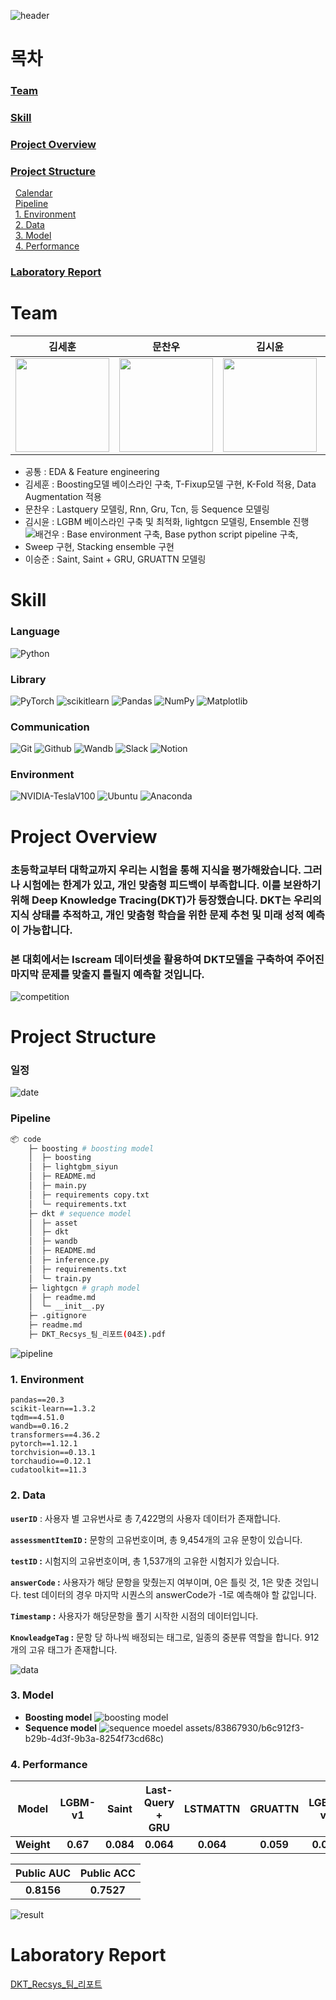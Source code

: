 ![header](https://capsule-render.vercel.app/api?type=rect&color=0080ff&height=180&section=header&text=Deep&nbsp;Knowledge&nbsp;Tracing(DKT)&%20render&fontSize=50&fontColor=FFFFFF)

# 목차
### [Team](#Team-1)
### [Skill](#Skill-1)
### [Project Overview](#Project-Overview-1)
### [Project Structure](#Project-Structure-1)
&nbsp;&nbsp;[Calendar](#Calendar)<br>
&nbsp;&nbsp;[Pipeline](#Pipeline)<br>
&nbsp;&nbsp;[1. Environment](#1-Environment)<br>
&nbsp;&nbsp;[2. Data](#2-Data)<br>
&nbsp;&nbsp;[3. Model](#3-Model)<br>
&nbsp;&nbsp;[4. Performance](#5-Performance)<br> 
### [Laboratory Report](#Laboratory-Report-1)

# Team
| **김세훈** | **문찬우** | **김시윤** | **배건우** | **이승준** |
| :------: |  :------: | :------: | :------: | :------: |
| [<img src="https://avatars.githubusercontent.com/u/8871767?v=4" height=150 width=150>](https://github.com/warpfence) | [<img src="https://avatars.githubusercontent.com/u/95879995?v=4" height=150 width=150> ](https://github.com/chanwoomoon) | [<img src="https://avatars.githubusercontent.com/u/68991530?v=4" height=150 width=150> ](https://github.com/tldbs5026) | [<img src="https://avatars.githubusercontent.com/u/83867930?v=4" height=150 width=150>](https://github.com/gunwoof) | [<img src="https://avatars.githubusercontent.com/u/133944361?v=4" height=150 width=150>](https://github.com/llseungjun) |
- 공통 : EDA & Feature engineering
- 김세훈 : Boosting모델 베이스라인 구축, T-Fixup모델 구현, K-Fold 적용, Data Augmentation 적용
- 문찬우 : Lastquery 모델링, Rnn, Gru, Tcn, 등 Sequence 모델링
- 김시윤 : LGBM 베이스라인 구축 및 최적화, lightgcn 모델링, Ensemble 진행
- ![**배건우 : Base environment 구축, Base python script pipeline 구축, Sweep 구현, Stacking ensemble 구현**](https://confusion-fan-64d.notion.site/Base-code-8b97691a1a834fedb84de75389cce4ae?pvs=4)
- 이승준 : Saint, Saint + GRU, GRUATTN 모델링

# Skill 
### Language
  ![Python](https://img.shields.io/badge/python-3670A0?style=for-the-badge&logo=python&logoColor=ffdd54)

### Library
  ![PyTorch](https://img.shields.io/badge/PyTorch-%23EE4C2C.svg?style=for-the-badge&logo=PyTorch&logoColor=white)
  ![scikitlearn](https://img.shields.io/badge/scikitlearn-F7931E?style=for-the-badge&logo=scikitlearn&logoColor=white)
  ![Pandas](https://img.shields.io/badge/pandas-%23150458.svg?style=for-the-badge&logo=pandas&logoColor=white)
  ![NumPy](https://img.shields.io/badge/numpy-%23013243.svg?style=for-the-badge&logo=numpy&logoColor=white)
  ![Matplotlib](https://img.shields.io/badge/Matplotlib-%23ff0000.svg?style=for-the-badge&logo=Matplotlib&logoColor=black)

### Communication
  ![Git](https://img.shields.io/badge/git-%23F05033.svg?style=for-the-badge&logo=git&logoColor=white)
  ![Github](https://img.shields.io/badge/GitHub-100000?style=for-the-badge&logo=github&logoColor=white)
  ![Wandb](https://img.shields.io/badge/Weights_&_Biases-FFBE00?style=for-the-badge&logo=WeightsAndBiases&logoColor=white)
  ![Slack](https://img.shields.io/badge/Slack-4A154B?style=for-the-badge&logo=slack&logoColor=white)
  ![Notion](https://img.shields.io/badge/Notion-000000?style=for-the-badge&logo=notion&logoColor=white)

### Environment
  ![NVIDIA-TeslaV100](https://img.shields.io/badge/NVIDIA-TeslaV100-76B900?style=for-the-badge&logo=nvidia&logoColor=white)
  ![Ubuntu](https://img.shields.io/badge/Ubuntu-E95420?style=for-the-badge&logo=ubuntu&logoColor=white)
  ![Anaconda](https://img.shields.io/badge/Anaconda-44A833.svg?style=for-the-badge&logo=Anaconda&logoColor=white)

# Project Overview

### 초등학교부터 대학교까지 우리는 시험을 통해 지식을 평가해왔습니다. 그러나 시험에는 한계가 있고, 개인 맞춤형 피드백이 부족합니다. 이를 보완하기 위해 Deep Knowledge Tracing(DKT)가 등장했습니다. DKT는 우리의 지식 상태를 추적하고, 개인 맞춤형 학습을 위한 문제 추천 및 미래 성적 예측이 가능합니다.   
### 본 대회에서는 Iscream 데이터셋을 활용하여 DKT모델을 구축하여 주어진 마지막 문제를 맞출지 틀릴지 예측할 것입니다.  
 
![competition](https://github.com/boostcampaitech5/level2_dkt-recsys-09/assets/83867930/3a48942b-ef29-49a0-9fc0-f5dd65bcc78e) 

# Project Structure

### 일정
![date](https://github.com/gunwoof/Boostcamp-level2-dkt-recsys/assets/83867930/f9a9bc65-a23e-4739-b3ab-d6a183d7800b)
### Pipeline
```bash
📦 code
    ├─ boosting # boosting model
    │  ├─ boosting
    │  ├─ lightgbm_siyun
    │  ├─ README.md
    │  ├─ main.py
    │  ├─ requirements copy.txt
    │  └─ requirements.txt
    ├─ dkt # sequence model
    │  ├─ asset
    │  ├─ dkt
    │  ├─ wandb
    │  ├─ README.md
    │  ├─ inference.py
    │  ├─ requirements.txt
    │  └─ train.py
    ├─ lightgcn # graph model
    │  ├─ readme.md
    │  └─ __init__.py
    ├─ .gitignore
    ├─ readme.md
    ├─ DKT_Recsys_팀_리포트(04조).pdf
```
![pipeline](https://github.com/gunwoof/Boostcamp-level2-dkt-recsys/assets/83867930/4223d586-5970-41b6-8b67-bca31082d937)
### 1. Environment
```
pandas==20.3
scikit-learn==1.3.2
tqdm==4.51.0
wandb==0.16.2
transformers==4.36.2
pytorch==1.12.1
torchvision==0.13.1
torchaudio==0.12.1
cudatoolkit==11.3
```
### 2. Data
**`userID`** : 사용자 별 고유번사로 총 7,422명의 사용자 데이터가 존재합니다.

**`assessmentItemID` :** 문항의 고유번호이며, 총 9,454개의 고유 문항이 있습니다.

**`testID` :** 시험지의 고유번호이며, 총 1,537개의 고유한 시험지가 있습니다.

**`answerCode` :** 사용자가 해당 문항을 맞췄는지 여부이며,  0은 틀릿 것, 1은 맞춘 것입니다. test 데이터의 경우 마지막 시퀀스의 answerCode가 -1로 예측해야 할 값입니다.

**`Timestamp` :** 사용자가 해당문항을 풀기 시작한 시점의 데이터입니다.

**`KnowleadgeTag` :** 문항 당 하나씩 배정되는 태그로, 일종의 중분류 역할을 합니다. 912개의 고유 태그가 존재합니다.

![data](https://github.com/gunwoof/Boostcamp-level2-dkt-recsys/assets/83867930/95dcb9b4-4d01-4e54-8984-c3b64dde2beb)
### 3. Model
  - **Boosting model**
    ![boosting model](https://github.com/gunwoof/Boostcamp-level2-dkt-recsys/assets/83867930/95ce01c7-1ea7-45bf-aab8-85c81d9ae43d)
  - **Sequence model**
    ![sequence moedel](https://github.com/gunwoof/Boostcamp-level2-dkt-recsys/assets/83867930/3aecdebe-eefa-4824-a3b7-a7a39a4968e9)
assets/83867930/b6c912f3-b29b-4d3f-9b3a-8254f73cd68c)

### 4. Performance

| **Model** | **LGBM-v1** | **Saint** | **Last-Query + GRU** | **LSTMATTN** | **GRUATTN** | **LGBM-v2** |
| :------: |  :------: | :------: | :------: | :------: | :------: | :------: |
| **Weight** | **0.67** | **0.084** | **0.064** | **0.064** | **0.059** | **0.059** | 

| **Public AUC** | **Public ACC** |
| :------: |  :------: | 
| **0.8156** | **0.7527** | 

![result](https://github.com/gunwoof/Boostcamp-level2-dkt-recsys/assets/83867930/99d2fbc1-16e9-4c4a-ae94-a46f8c5d6c44)

# Laboratory Report
[DKT_Recsys_팀_리포트](https://confusion-fan-64d.notion.site/Level-2-DKT-Wrap-Up-Report-cc27ca07945a4452bfa69e52e79ed781?pvs=4)

